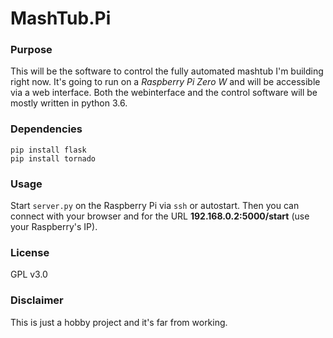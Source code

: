 # MashTub.Pi

### Purpose
This will be the software to control the fully automated mashtub I'm building right now. It's going to run on a 
*Raspberry Pi Zero W* and will be accessible via a web interface.
Both the webinterface and the control software will be mostly written in python 3.6.
 
### Dependencies
```
pip install flask
pip install tornado

```

### Usage
Start `server.py` on the Raspberry Pi via `ssh` or autostart. Then you can connect with your browser and for the URL 
**192.168.0.2:5000/start** (use your Raspberry's IP).

### License
GPL v3.0

### Disclaimer
This is just a hobby project and it's far from working.